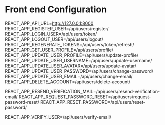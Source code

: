 # Front end Configuration

REACT_APP_API_URL=http://127.0.0.1:8000
REACT_APP_REGISTER_USER=/api/users/register/
REACT_APP_LOGIN_USER=/api/users/token/
REACT_APP_LOGOUT_USER=/api/users/logout/
REACT_APP_REGENERATE_TOKENS=/api/users/token/refresh/
REACT_APP_GET_USER_PROFILE=/api/users/profile/
REACT_APP_UPDATE_USER_PROFILE=/api/users/update-profile/
REACT_APP_UPDATE_USER_USERNAME=/api/users/update-username/
REACT_APP_UPDATE_USER_AVATAR=/api/users/update-avatar/
REACT_APP_UPDATE_USER_PASSWORD=/api/users/change-password/
REACT_APP_UPDATE_USER_EMAIL=/api/users/change-email/
REACT_APP_DELETE_ACCOUNT=/api/users/delete-account/

REACT_APP_RESEND_VERIFICATION_MAIL=/api/users/resend-verification-email/
REACT_APP_REQUEST_PASSWORD_RESET=/api/users/request-password-reset/
REACT_APP_RESET_PASSWORD=/api/users/reset-password/


REACT_APP_VERIFY_USER=/api/users/verify-email/